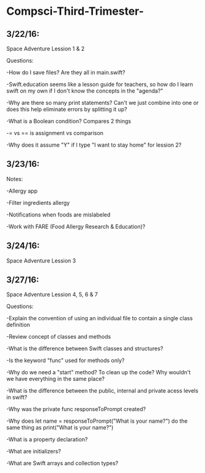 # Compsci-Third-Trimester-
## 3/22/16:

Space Adventure Lession 1 & 2

Questions:

-How do I save files? Are they all in main.swift?

-Swift.education seems like a lesson guide for teachers, so how do I learn swift on my own if I don't know the concepts in the "agenda?"

-Why are there so many print statements? Can't we just combine into one or does this help eliminate errors by splitting it up? 

-What is a Boolean condition? Compares 2 things 

-= vs == is assignment vs comparison 

-Why does it assume "Y" if I type "I want to stay home" for lession 2? 


## 3/23/16:
Notes:

-Allergy app

  -Filter ingredients allergy
  
  -Notifications when foods are mislabeled 
  
  -Work with FARE (Food Allergy Research & Education)?

## 3/24/16:
Space Adventure Lession 3
  
## 3/27/16:
Space Adventure Lession 4, 5, 6 & 7

Questions:

-Explain the convention of using an individual file to contain a single class definition

-Review concept of classes and methods

-What is the difference between Swift classes and structures?

-Is the keyword "func" used for methods only? 

-Why do we need a "start" method? To clean up the code? Why wouldn't we have everything in the same place? 

-What is the difference between the public, internal and private acess levels in swift? 

-Why was the private func responseToPrompt created?

-Why does let name = responseToPrompt("What is your name?") do the same thing as print("What is your name?")

-What is a property declaration? 

-What are initializers? 

-What are Swift arrays and collection types? 
